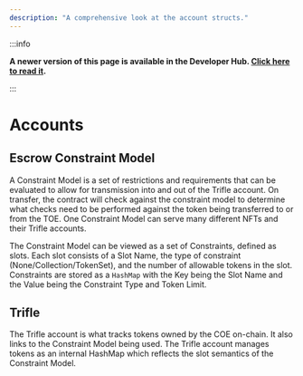 ```yaml
---
description: "A comprehensive look at the account structs."
---
```


:::info

**A newer version of this page is available in the Developer Hub. [Click here to read it](https://developers.metaplex.com/fusion).**

:::

# Accounts

## Escrow Constraint Model

A Constraint Model is a set of restrictions and requirements that can be evaluated to allow for transmission into and out of the Trifle account. On transfer, the contract will check against the constraint model to determine what checks need to be performed against the token being transferred to or from the TOE. One Constraint Model can serve many different NFTs and their Trifle accounts.

The Constraint Model can be viewed as a set of Constraints, defined as slots. Each slot consists of a Slot Name, the type of constraint (None/Collection/TokenSet), and the number of allowable tokens in the slot. Constraints are stored as a `HashMap` with the Key being the Slot Name and the Value being the Constraint Type and Token Limit.

## Trifle

The Trifle account is what tracks tokens owned by the COE on-chain. It also links to the Constraint Model being used. The Trifle account manages tokens as an internal HashMap which reflects the slot semantics of the Constraint Model.
